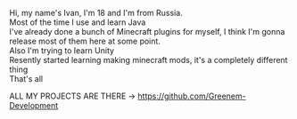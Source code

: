 Hi, my name's Ivan, I'm 18 and I'm from Russia.  
Most of the time I use and learn Java  
I've already done a bunch of Minecraft plugins for myself, I think I'm gonna release most of them here at some point.  
Also I'm trying to learn Unity  
Resently started learning making minecraft mods, it's a completely different thing  
That's all  

ALL MY PROJECTS ARE THERE -> https://github.com/Greenem-Development

<!---
greenem-official/greenem-official is a ✨ special ✨ repository because its `README.md` (this file) appears on your GitHub profile.
You can click the Preview link to take a look at your changes.
--->

